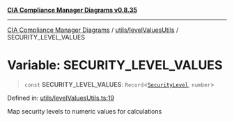 [**CIA Compliance Manager Diagrams v0.8.35**](../../../README.md)

***

[CIA Compliance Manager Diagrams](../../../modules.md) / [utils/levelValuesUtils](../README.md) / SECURITY\_LEVEL\_VALUES

# Variable: SECURITY\_LEVEL\_VALUES

> `const` **SECURITY\_LEVEL\_VALUES**: `Record`\<[`SecurityLevel`](../../../types/cia/type-aliases/SecurityLevel.md), `number`\>

Defined in: [utils/levelValuesUtils.ts:19](https://github.com/Hack23/cia-compliance-manager/blob/b297770fc62abf558e2711cd029bbbe74e6c5cfb/src/utils/levelValuesUtils.ts#L19)

Map security levels to numeric values for calculations
